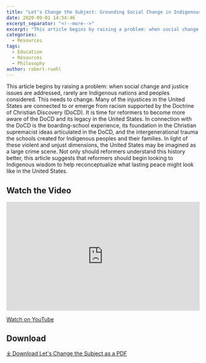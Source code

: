```yaml
---
title: "Let‘s Change the Subject: Grounding Social Change in Indigenous History and Philosophy"
date: 2020-09-01 14:54:46
excerpt_separator: "<!--more-->"
excerpt: "This article begins by raising a problem: when social change and justice issues are addressed, rarely are Indigenous nations and peoples considered."
categories:
  - Resources
tags:
  - Education
  - Resources
  - Philosophy
author: robert-ruehl  
---
```

This article begins by raising a problem: when social change and justice issues are addressed, rarely are Indigenous nations and peoples considered. This needs to change. Many of the injustices in the United States are connected to or emerge from racism supported by the Doctrine of Christian Discovery (DoCD). It is time for reformers to become more aware of the DoCD and its legacy in the United States. In connection with the DoCD is the boarding-school experience, its foundation in the Christian supremacist ideas articulated in the DoCD, and the intergenerational trauma the schools created for Indigenous peoples and their families. In light of these violent and unjust dimensions, the United States may be imagined as a large crime scene. Not only should reformers understand this history better, this article suggests that reformers should begin looking to Indigenous wisdom to help reconceptualize what lasting peace might look like in the United States.

## Watch the Video
<style>.embed-container { position: relative; padding-bottom: 56.25%; height: 0; overflow: hidden; max-width: 100%; } .embed-container iframe, .embed-container object, .embed-container embed { position: absolute; top: 0; left: 0; width: 100%; height: 100%; }</style><div class='embed-container'><iframe src='https://www.youtube.com/embed//stQ3SKnDtdY' frameborder='0' allowfullscreen></iframe></div>

[Watch on YouTube](https://youtu.be/stQ3SKnDtdY)


## Download
[⤓ Download Let's Change the Subject as a PDF ](/assets/pdfs/Lets-Change-the-Subject.pdf)
